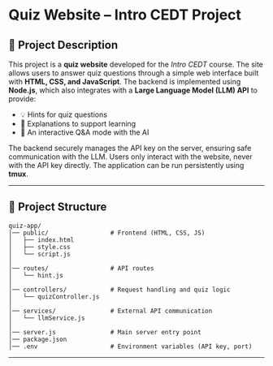 # Quiz Website – Intro CEDT Project

## 📌 Project Description

This project is a **quiz website** developed for the *Intro CEDT* course.
The site allows users to answer quiz questions through a simple web interface built with **HTML, CSS, and JavaScript**. The backend is implemented using **Node.js**, which also integrates with a **Large Language Model (LLM) API** to provide:

* 💡 Hints for quiz questions
* 📖 Explanations to support learning
* 🤖 An interactive Q\&A mode with the AI

The backend securely manages the API key on the server, ensuring safe communication with the LLM. Users only interact with the website, never with the API key directly. The application can be run persistently using **tmux**.

---

## 📂 Project Structure

```
quiz-app/
│── public/                 # Frontend (HTML, CSS, JS)
│   ├── index.html
│   ├── style.css
│   └── script.js
│
│── routes/                 # API routes
│   └── hint.js
│
│── controllers/            # Request handling and quiz logic
│   └── quizController.js
│
│── services/               # External API communication
│   └── llmService.js
│
│── server.js               # Main server entry point
│── package.json
│── .env                    # Environment variables (API key, port)
```

---
